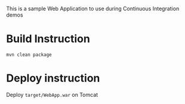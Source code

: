 This is a sample Web Application to use during Continuous Integration demos

# Build Instruction


```
mvn clean package
```

# Deploy instruction

Deploy ```target/WebApp.war``` on Tomcat 
